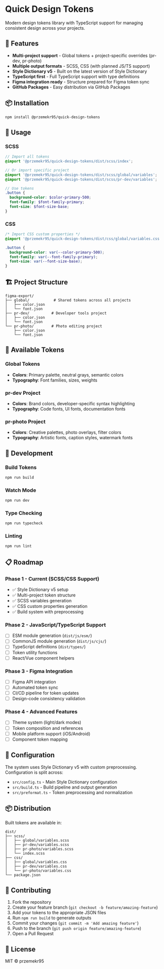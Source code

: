 # Quick Design Tokens

Modern design tokens library with TypeScript support for managing consistent design across your projects.

## 🚀 Features

- **Multi-project support** - Global tokens + project-specific overrides (pr-dev, pr-photo)
- **Multiple output formats** - SCSS, CSS (with planned JS/TS support)
- **Style Dictionary v5** - Built on the latest version of Style Dictionary
- **TypeScript first** - Full TypeScript support with type definitions
- **Figma integration ready** - Structure prepared for Figma token sync
- **GitHub Packages** - Easy distribution via GitHub Packages

## 📦 Installation

```bash
npm install @przemekr95/quick-design-tokens
```

## 🎯 Usage

### SCSS

```scss
// Import all tokens
@import '@przemekr95/quick-design-tokens/dist/scss/index';

// Or import specific project
@import '@przemekr95/quick-design-tokens/dist/scss/global/variables';
@import '@przemekr95/quick-design-tokens/dist/scss/pr-dev/variables';

// Use tokens
.button {
  background-color: $color-primary-500;
  font-family: $font-family-primary;
  font-size: $font-size-base;
}
```

### CSS

```css
/* Import CSS custom properties */
@import '@przemekr95/quick-design-tokens/dist/css/global/variables.css';

.button {
  background-color: var(--color-primary-500);
  font-family: var(--font-family-primary);
  font-size: var(--font-size-base);
}
```

## 🏗️ Project Structure

```
figma-export/
├── global/           # Shared tokens across all projects
│   ├── color.json
│   └── font.json
├── pr-dev/          # Developer tools project
│   ├── color.json
│   └── font.json
└── pr-photo/        # Photo editing project
    ├── color.json
    └── font.json
```

## 🎨 Available Tokens

### Global Tokens

- **Colors**: Primary palette, neutral grays, semantic colors
- **Typography**: Font families, sizes, weights

### pr-dev Project

- **Colors**: Brand colors, developer-specific syntax highlighting
- **Typography**: Code fonts, UI fonts, documentation fonts

### pr-photo Project

- **Colors**: Creative palettes, photo overlays, filter colors
- **Typography**: Artistic fonts, caption styles, watermark fonts

## 🔧 Development

### Build Tokens

```bash
npm run build
```

### Watch Mode

```bash
npm run dev
```

### Type Checking

```bash
npm run typecheck
```

### Linting

```bash
npm run lint
```

## 📋 Roadmap

### Phase 1 - Current (SCSS/CSS Support)

- ✅ Style Dictionary v5 setup
- ✅ Multi-project token structure
- ✅ SCSS variables generation
- ✅ CSS custom properties generation
- ✅ Build system with preprocessing

### Phase 2 - JavaScript/TypeScript Support

- [ ] ESM module generation (`dist/js/esm/`)
- [ ] CommonJS module generation (`dist/js/cjs/`)
- [ ] TypeScript definitions (`dist/types/`)
- [ ] Token utility functions
- [ ] React/Vue component helpers

### Phase 3 - Figma Integration

- [ ] Figma API integration
- [ ] Automated token sync
- [ ] CI/CD pipeline for token updates
- [ ] Design-code consistency validation

### Phase 4 - Advanced Features

- [ ] Theme system (light/dark modes)
- [ ] Token composition and references
- [ ] Mobile platform support (iOS/Android)
- [ ] Component token mapping

## 🔧 Configuration

The system uses Style Dictionary v5 with custom preprocessing. Configuration is split across:

- `src/config.ts` - Main Style Dictionary configuration
- `src/build.ts` - Build pipeline and output generation
- `src/preformat.ts` - Token preprocessing and normalization

## 📦 Distribution

Built tokens are available in:

```
dist/
├── scss/
│   ├── global/variables.scss
│   ├── pr-dev/variables.scss
│   ├── pr-photo/variables.scss
│   └── index.scss
├── css/
│   ├── global/variables.css
│   ├── pr-dev/variables.css
│   └── pr-photo/variables.css
└── package.json
```

## 🤝 Contributing

1. Fork the repository
2. Create your feature branch (`git checkout -b feature/amazing-feature`)
3. Add your tokens to the appropriate JSON files
4. Run `npm run build` to generate outputs
5. Commit your changes (`git commit -m 'Add amazing feature'`)
6. Push to the branch (`git push origin feature/amazing-feature`)
7. Open a Pull Request

## 📄 License

MIT © przemekr95
